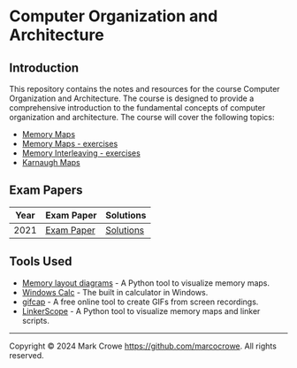 # Computer Organization and Architecture

## Introduction

This repository contains the notes and resources for the course Computer Organization and Architecture. The course is designed to provide a comprehensive introduction to the fundamental concepts of computer organization and architecture. The course will cover the following topics:

* [Memory Maps](./memory-maps.md "Memory Maps")
* [Memory Maps - exercises](./memory-maps-exercises.md "Memory Maps - exercises")
* [Memory Interleaving - exercises](./memory-interleaving-exercises.md "Memory Interleaving - exercises")
* [Karnaugh Maps](./k-maps.md "Karnaugh Maps")

## Exam Papers

| Year | Exam Paper                                               | Solutions                                                        |
|------|----------------------------------------------------------|------------------------------------------------------------------|
| 2021 | [Exam Paper](exam-papers/2024-electronic-engineering.md) | [Solutions](exam-papers/2024-electronic-engineering-solution.md) |

## Tools Used

* [Memory layout diagrams](https://github.com/gerph/memory-layout-diagram "Memory layout diagrams") - A Python tool to visualize memory maps.
* [Windows Calc](windows-calc.md "Windows Calc") - The built in calculator in Windows.
* [gifcap](https://gifcap.dev/ "gifcap") - A free online tool to create GIFs from screen recordings.
* [LinkerScope](https://github.com/raulgotor/linkerscope "LinkerScope") - A Python tool to visualize memory maps and linker scripts.

---
Copyright &copy; 2024 Mark Crowe <https://github.com/marcocrowe>. All rights reserved.
